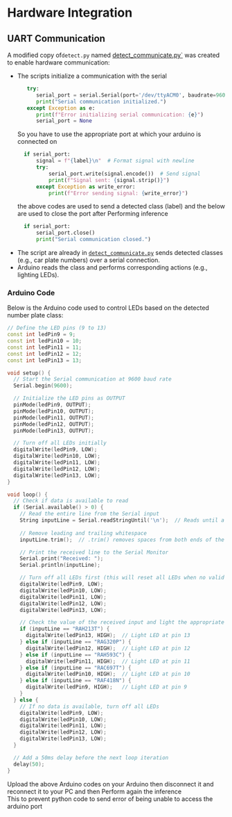 # **Hardware Integration**

## **UART Communication**
A modified copy of`detect.py` named [detect_communicate.py`](./scripts/detect_communicate.py) was created to enable hardware communication:
- The scripts initialize a communication with the serial 
  ```python
     try:
        serial_port = serial.Serial(port='/dev/ttyACM0', baudrate=9600, timeout=1)
        print("Serial communication initialized.")
     except Exception as e:
        print(f"Error initializing serial communication: {e}")
        serial_port = None
  ```
  So you have  to use the appropriate port at which your arduino  is connected on
  ```python
    if serial_port:
        signal = f"{label}\n"  # Format signal with newline
        try:
            serial_port.write(signal.encode())  # Send signal
            print(f"Signal sent: {signal.strip()}")
        except Exception as write_error:
            print(f"Error sending signal: {write_error}")
  ```
  the above codes are used to send  a detected class (label) and the below are used to  close the port after Performing inference
  ```python
    if serial_port:
        serial_port.close()
        print("Serial communication closed.")
  ```
- The script are already in [`detect_communicate.py`](./scripts/detect_communicate.py) sends detected classes (e.g., car plate numbers) over a serial connection.
- Arduino reads the class and performs corresponding actions (e.g., lighting LEDs).

### **Arduino Code**
Below is the Arduino code used to control LEDs based on the detected number plate class:

```C++
// Define the LED pins (9 to 13)
const int ledPin9 = 9;
const int ledPin10 = 10;
const int ledPin11 = 11;
const int ledPin12 = 12;
const int ledPin13 = 13;

void setup() {
  // Start the Serial communication at 9600 baud rate
  Serial.begin(9600);

  // Initialize the LED pins as OUTPUT
  pinMode(ledPin9, OUTPUT);
  pinMode(ledPin10, OUTPUT);
  pinMode(ledPin11, OUTPUT);
  pinMode(ledPin12, OUTPUT);
  pinMode(ledPin13, OUTPUT);

  // Turn off all LEDs initially
  digitalWrite(ledPin9, LOW);
  digitalWrite(ledPin10, LOW);
  digitalWrite(ledPin11, LOW);
  digitalWrite(ledPin12, LOW);
  digitalWrite(ledPin13, LOW);
}

void loop() {
  // Check if data is available to read
  if (Serial.available() > 0) {
    // Read the entire line from the Serial input
    String inputLine = Serial.readStringUntil('\n');  // Reads until a newline character
    
    // Remove leading and trailing whitespace
    inputLine.trim();  // .trim() removes spaces from both ends of the string

    // Print the received line to the Serial Monitor
    Serial.print("Received: ");
    Serial.println(inputLine);

    // Turn off all LEDs first (this will reset all LEDs when no valid input is found)
    digitalWrite(ledPin9, LOW);
    digitalWrite(ledPin10, LOW);
    digitalWrite(ledPin11, LOW);
    digitalWrite(ledPin12, LOW);
    digitalWrite(ledPin13, LOW);

    // Check the value of the received input and light the appropriate LED
    if (inputLine == "RAH213T") {
      digitalWrite(ledPin13, HIGH);  // Light LED at pin 13
    } else if (inputLine == "RAG320P") {
      digitalWrite(ledPin12, HIGH);  // Light LED at pin 12
    } else if (inputLine == "RAH593C") {
      digitalWrite(ledPin11, HIGH);  // Light LED at pin 11
    } else if (inputLine == "RAC697T") {
      digitalWrite(ledPin10, HIGH);  // Light LED at pin 10
    } else if (inputLine == "RAF418N") {
      digitalWrite(ledPin9, HIGH);   // Light LED at pin 9
    }
  } else {
    // If no data is available, turn off all LEDs
    digitalWrite(ledPin9, LOW);
    digitalWrite(ledPin10, LOW);
    digitalWrite(ledPin11, LOW);
    digitalWrite(ledPin12, LOW);
    digitalWrite(ledPin13, LOW);
  }

  // Add a 50ms delay before the next loop iteration
  delay(50);
}

```
Upload the above Arduino codes on your Arduino then  disconnect it and reconnect it to your PC and  then Perform again the inference \
This to prevent  python code to send error   of being unable to access the arduino port